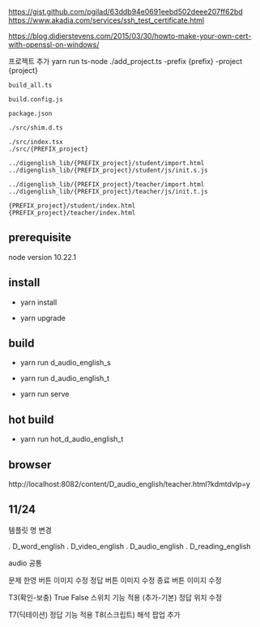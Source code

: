 https://gist.github.com/pgilad/63ddb94e0691eebd502deee207ff62bd
https://www.akadia.com/services/ssh_test_certificate.html

https://blog.didierstevens.com/2015/03/30/howto-make-your-own-cert-with-openssl-on-windows/

프로젝트 추가
yarn run ts-node ./add_project.ts -prefix {prefix} -project {project}

    build_all.ts

    build.config.js

    package.json

    ./src/shim.d.ts

    ./src/index.tsx
    ./src/{PREFIX_project}

    ../digenglish_lib/{PREFIX_project}/student/import.html
    ../digenglish_lib/{PREFIX_project}/student/js/init.s.js

    ../digenglish_lib/{PREFIX_project}/teacher/import.html
    ../digenglish_lib/{PREFIX_project}/teacher/js/init.t.js

    {PREFIX_project}/student/index.html
    {PREFIX_project}/teacher/index.html

## prerequisite

node version 10.22.1

## install

- yarn install

- yarn upgrade

## build

- yarn run d_audio_english_s

- yarn run d_audio_english_t

- yarn run serve

## hot build

- yarn run hot_d_audio_english_t

## browser

http://localhost:8082/content/D_audio_english/teacher.html?kdmtdvlp=y

## 11/24

템플릿 명 변경

. D_word_english
. D_video_english
. D_audio_english
. D_reading_english

audio 공통

문제 한영 버튼 이미지 수정
정답 버튼 이미지 수정
종료 버튼 이미지 수정

T3(확인-보충) True False 스위치 기능 적용
(추가-기본) 정답 위치 수정

T7(딕테이션) 정답 기능 적용
T8(스크립트) 해석 팝업 추가
